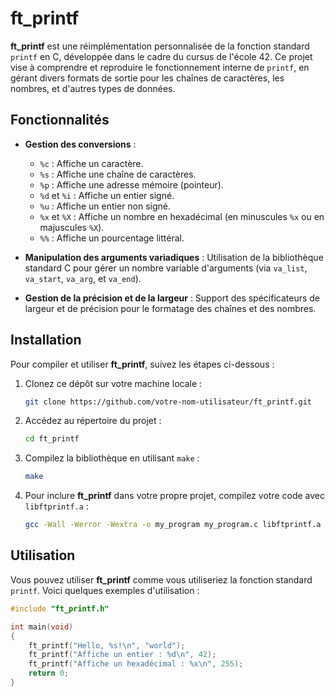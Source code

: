 # ft_printf

**ft_printf** est une réimplémentation personnalisée de la fonction standard `printf` en C, développée dans le cadre du cursus de l'école 42. Ce projet vise à comprendre et reproduire le fonctionnement interne de `printf`, en gérant divers formats de sortie pour les chaînes de caractères, les nombres, et d'autres types de données.

## Fonctionnalités

- **Gestion des conversions** :
  - `%c` : Affiche un caractère.
  - `%s` : Affiche une chaîne de caractères.
  - `%p` : Affiche une adresse mémoire (pointeur).
  - `%d` et `%i` : Affiche un entier signé.
  - `%u` : Affiche un entier non signé.
  - `%x` et `%X` : Affiche un nombre en hexadécimal (en minuscules `%x` ou en majuscules `%X`).
  - `%%` : Affiche un pourcentage littéral.

- **Manipulation des arguments variadiques** : Utilisation de la bibliothèque standard C pour gérer un nombre variable d'arguments (via `va_list`, `va_start`, `va_arg`, et `va_end`).

- **Gestion de la précision et de la largeur** : Support des spécificateurs de largeur et de précision pour le formatage des chaînes et des nombres.

## Installation

Pour compiler et utiliser **ft_printf**, suivez les étapes ci-dessous :

1. Clonez ce dépôt sur votre machine locale :
    ```bash
    git clone https://github.com/votre-nom-utilisateur/ft_printf.git
    ```

2. Accédez au répertoire du projet :
    ```bash
    cd ft_printf
    ```

3. Compilez la bibliothèque en utilisant `make` :
    ```bash
    make
    ```

4. Pour inclure **ft_printf** dans votre propre projet, compilez votre code avec `libftprintf.a` :
    ```bash
    gcc -Wall -Werror -Wextra -o my_program my_program.c libftprintf.a
    ```

## Utilisation

Vous pouvez utiliser **ft_printf** comme vous utiliseriez la fonction standard `printf`. Voici quelques exemples d'utilisation :

```c
#include "ft_printf.h"

int main(void)
{
    ft_printf("Hello, %s!\n", "world");
    ft_printf("Affiche un entier : %d\n", 42);
    ft_printf("Affiche un hexadécimal : %x\n", 255);
    return 0;
}
